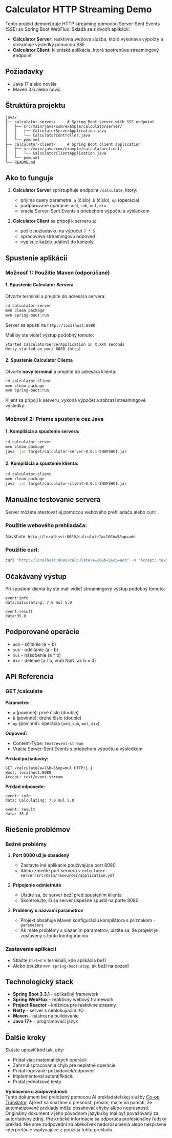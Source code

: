 <!--
CO_OP_TRANSLATOR_METADATA:
{
  "original_hash": "acd4010e430da00946a154f62847a169",
  "translation_date": "2025-07-13T21:14:36+00:00",
  "source_file": "03-GettingStarted/06-http-streaming/solution/java/README.md",
  "language_code": "sk"
}
-->
# Calculator HTTP Streaming Demo

Tento projekt demonštruje HTTP streaming pomocou Server-Sent Events (SSE) so Spring Boot WebFlux. Skladá sa z dvoch aplikácií:

- **Calculator Server**: reaktívna webová služba, ktorá vykonáva výpočty a streamuje výsledky pomocou SSE
- **Calculator Client**: klientská aplikácia, ktorá spotrebúva streamingový endpoint

## Požiadavky

- Java 17 alebo novšia
- Maven 3.6 alebo novší

## Štruktúra projektu

```
java/
├── calculator-server/     # Spring Boot server with SSE endpoint
│   ├── src/main/java/com/example/calculatorserver/
│   │   ├── CalculatorServerApplication.java
│   │   └── CalculatorController.java
│   └── pom.xml
├── calculator-client/     # Spring Boot client application
│   ├── src/main/java/com/example/calculatorclient/
│   │   └── CalculatorClientApplication.java
│   └── pom.xml
└── README.md
```

## Ako to funguje

1. **Calculator Server** sprístupňuje endpoint `/calculate`, ktorý:
   - prijíma query parametre: `a` (číslo), `b` (číslo), `op` (operácia)
   - podporované operácie: `add`, `sub`, `mul`, `div`
   - vracia Server-Sent Events s priebehom výpočtu a výsledkom

2. **Calculator Client** sa pripojí k serveru a:
   - pošle požiadavku na výpočet `7 * 5`
   - spracováva streamingovú odpoveď
   - vypisuje každú udalosť do konzoly

## Spustenie aplikácií

### Možnosť 1: Použitie Maven (odporúčané)

#### 1. Spustenie Calculator Servera

Otvorte terminál a prejdite do adresára servera:

```bash
cd calculator-server
mvn clean package
mvn spring-boot:run
```

Server sa spustí na `http://localhost:8080`

Mali by ste vidieť výstup podobný tomuto:
```
Started CalculatorServerApplication in X.XXX seconds
Netty started on port 8080 (http)
```

#### 2. Spustenie Calculator Clienta

Otvorte **nový terminál** a prejdite do adresára klienta:

```bash
cd calculator-client
mvn clean package
mvn spring-boot:run
```

Klient sa pripojí k serveru, vykoná výpočet a zobrazí streamingové výsledky.

### Možnosť 2: Priame spustenie cez Java

#### 1. Kompilácia a spustenie servera:

```bash
cd calculator-server
mvn clean package
java -jar target/calculator-server-0.0.1-SNAPSHOT.jar
```

#### 2. Kompilácia a spustenie klienta:

```bash
cd calculator-client
mvn clean package
java -jar target/calculator-client-0.0.1-SNAPSHOT.jar
```

## Manuálne testovanie servera

Server môžete otestovať aj pomocou webového prehliadača alebo curl:

### Použitie webového prehliadača:
Navštívte: `http://localhost:8080/calculate?a=10&b=5&op=add`

### Použitie curl:
```bash
curl "http://localhost:8080/calculate?a=10&b=5&op=add" -H "Accept: text/event-stream"
```

## Očakávaný výstup

Pri spustení klienta by ste mali vidieť streamingový výstup podobný tomuto:

```
event:info
data:Calculating: 7.0 mul 5.0

event:result
data:35.0
```

## Podporované operácie

- `add` - sčítanie (a + b)
- `sub` - odčítanie (a - b)
- `mul` - násobenie (a * b)
- `div` - delenie (a / b, vráti NaN, ak b = 0)

## API Referencia

### GET /calculate

**Parametre:**
- `a` (povinné): prvé číslo (double)
- `b` (povinné): druhé číslo (double)
- `op` (povinné): operácia (`add`, `sub`, `mul`, `div`)

**Odpoveď:**
- Content-Type: `text/event-stream`
- Vracia Server-Sent Events s priebehom výpočtu a výsledkom

**Príklad požiadavky:**
```
GET /calculate?a=7&b=5&op=mul HTTP/1.1
Host: localhost:8080
Accept: text/event-stream
```

**Príklad odpovede:**
```
event: info
data: Calculating: 7.0 mul 5.0

event: result
data: 35.0
```

## Riešenie problémov

### Bežné problémy

1. **Port 8080 už je obsadený**
   - Zastavte iné aplikácie používajúce port 8080
   - Alebo zmeňte port servera v `calculator-server/src/main/resources/application.yml`

2. **Pripojenie odmietnuté**
   - Uistite sa, že server beží pred spustením klienta
   - Skontrolujte, či sa server úspešne spustil na porte 8080

3. **Problémy s názvami parametrov**
   - Projekt obsahuje Maven konfiguráciu kompilátora s príznakom `-parameters`
   - Ak máte problémy s viazaním parametrov, uistite sa, že projekt je zostavený s touto konfiguráciou

### Zastavenie aplikácií

- Stlačte `Ctrl+C` v termináli, kde aplikácia beží
- Alebo použite `mvn spring-boot:stop`, ak beží na pozadí

## Technologický stack

- **Spring Boot 3.3.1** - aplikačný framework
- **Spring WebFlux** - reaktívny webový framework
- **Project Reactor** - knižnica pre reaktívne streamy
- **Netty** - server s neblokujúcim I/O
- **Maven** - nástroj na buildovanie
- **Java 17+** - programovací jazyk

## Ďalšie kroky

Skúste upraviť kód tak, aby:
- Pridal viac matematických operácií
- Zahrnul spracovanie chýb pre neplatné operácie
- Pridal logovanie požiadaviek/odpovedí
- Implementoval autentifikáciu
- Pridal jednotkové testy

**Vyhlásenie o zodpovednosti**:  
Tento dokument bol preložený pomocou AI prekladateľskej služby [Co-op Translator](https://github.com/Azure/co-op-translator). Aj keď sa snažíme o presnosť, prosím, majte na pamäti, že automatizované preklady môžu obsahovať chyby alebo nepresnosti. Originálny dokument v jeho pôvodnom jazyku by mal byť považovaný za autoritatívny zdroj. Pre kritické informácie sa odporúča profesionálny ľudský preklad. Nie sme zodpovední za akékoľvek nedorozumenia alebo nesprávne interpretácie vyplývajúce z použitia tohto prekladu.